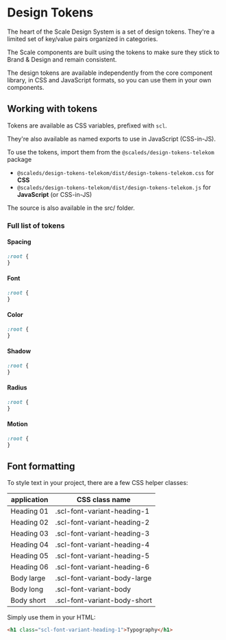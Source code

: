# Design Tokens

The heart of the Scale Design System is a set of design tokens. They're a limited set of key/value pairs organized in categories.

The Scale components are built using the tokens to make sure they stick to Brand & Design and remain consistent.

The design tokens are available independently from the core component library, in CSS and JavaScript formats, so you can use them in your own components.

## Working with tokens

Tokens are available as CSS variables, prefixed with `scl`.

They're also available as named exports to use in JavaScript (CSS-in-JS).

To use the tokens, import them from the `@scaleds/design-tokens-telekom` package

- `@scaleds/design-tokens-telekom/dist/design-tokens-telekom.css` for **CSS**
- `@scaleds/design-tokens-telekom/dist/design-tokens-telekom.js` for **JavaScript** (or CSS-in-JS)

The source is also available in the src/ folder.

### Full list of tokens

#### Spacing
```css
:root {
}
```

#### Font
```css
:root {
}
```

#### Color
```css
:root {
}
```

#### Shadow
```css
:root {
}
```

#### Radius
```css
:root {
}
```

#### Motion
```css
:root {
}
```

## Font formatting

To style text in your project, there are a few CSS helper classes:

| application   | CSS class name                 |
| ------------- | ------------------------------ |
| Heading 01    | .scl-font-variant-heading-1    |
| Heading 02    | .scl-font-variant-heading-2    |
| Heading 03    | .scl-font-variant-heading-3    |
| Heading 04    | .scl-font-variant-heading-4    |
| Heading 05    | .scl-font-variant-heading-5    |
| Heading 06    | .scl-font-variant-heading-6    |
| Body large    | .scl-font-variant-body-large   |
| Body long     | .scl-font-variant-body         |
| Body short    | .scl-font-variant-body-short   |

Simply use them in your HTML:

```html
<h1 class="scl-font-variant-heading-1">Typography</h1>
```

